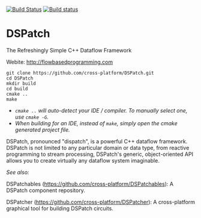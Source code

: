 [![Build Status](https://travis-ci.org/cross-platform/DSPatch.svg?branch=master)](https://travis-ci.org/MarcusTomlinson/DSPatch)
[![Build status](https://ci.appveyor.com/api/projects/status/kqh1el01gnaarga8/branch/master?svg=true)](https://ci.appveyor.com/project/MarcusTomlinson/dspatch/branch/master)

# DSPatch
The Refreshingly Simple C++ Dataflow Framework

Webite: http://flowbasedprogramming.com

```
git clone https://github.com/cross-platform/DSPatch.git
cd DSPatch
mkdir build
cd build
cmake ..
make
```

- *`cmake ..` will auto-detect your IDE / compiler. To manually select one, use `cmake -G`.*
- *When building for an IDE, instead of `make`, simply open the cmake generated project file.*

DSPatch, pronounced "dispatch", is a powerful C++ dataflow framework. DSPatch is not limited to any particular domain or data type, from reactive programming to stream processing, DSPatch's generic, object-oriented API allows you to create virtually any dataflow system imaginable.

*See also:*

DSPatchables (https://github.com/cross-platform/DSPatchables): A DSPatch component repository.

DSPatcher (https://github.com/cross-platform/DSPatcher): A cross-platform graphical tool for building DSPatch circuits.
